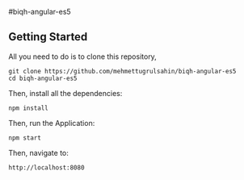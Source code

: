 #biqh-angular-es5

## Getting Started

All you need to do is to clone this repository,

```
git clone https://github.com/mehmettugrulsahin/biqh-angular-es5
cd biqh-angular-es5
```

Then, install all the dependencies:

```
npm install
```

Then, run the Application:

```
npm start
```

Then, navigate to:
```
http://localhost:8080
```
